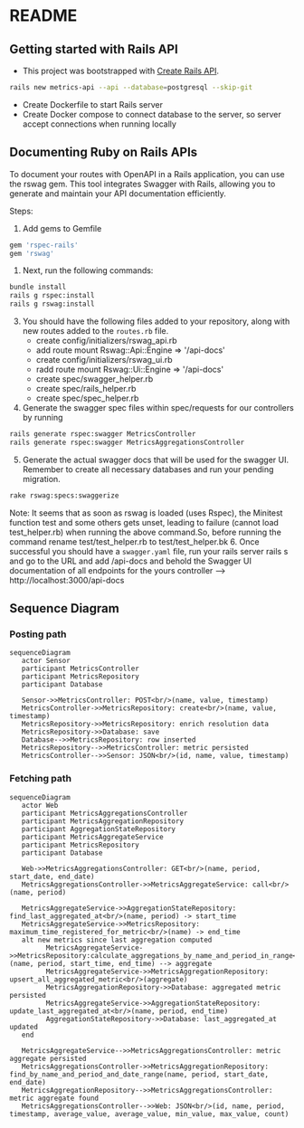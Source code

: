 # README

## Getting started with Rails API
- This project was bootstrapped with [Create Rails API](https://guides.rubyonrails.org/api_app.html).
```sh
rails new metrics-api --api --database=postgresql --skip-git
```
- Create Dockerfile to start Rails server
- Create Docker compose to connect database to the server, so server accept connections when running locally

## Documenting Ruby on Rails APIs
To document your routes with OpenAPI in a Rails application, you can use the rswag gem. This tool integrates Swagger with Rails, allowing you to generate and maintain your API documentation efficiently.

Steps:
1. Add gems to Gemfile
```ruby
gem 'rspec-rails'
gem 'rswag'
```
1. Next, run the following commands:
```sh
bundle install
rails g rspec:install
rails g rswag:install
```

3. You should have the following files added to your repository, along with new routes added to the `routes.rb` file.
   - create  config/initializers/rswag_api.rb
   - add route  mount Rswag::Api::Engine => '/api-docs'
   - create  config/initializers/rswag_ui.rb
   - radd route  mount Rswag::Ui::Engine => '/api-docs'
   - create spec/swagger_helper.rb
   - create spec/rails_helper.rb
   - create spec/spec_helper.rb
4. Generate the swagger spec files within spec/requests for our controllers by running
```sh
rails generate rspec:swagger MetricsController
rails generate rspec:swagger MetricsAggregationsController
```
5. Generate the actual swagger docs that will be used for the swagger UI. Remember to create all necessary databases and run your pending migration.
```sh
rake rswag:specs:swaggerize
```
Note: It seems that as soon as rswag is loaded (uses Rspec), the Minitest function test and some others gets unset, leading to failure (cannot load test_helper.rb) when running the above command.So, before running the command rename test/test_helper.rb to test/test_helper.bk
6. Once successful you should have a `swagger.yaml` file, run your rails server rails s and go to the URL and add /api-docs and behold the Swagger UI documentation of all endpoints for the yours controller --> http://localhost:3000/api-docs

## Sequence Diagram
### Posting path

```mermaid
sequenceDiagram
   actor Sensor
   participant MetricsController
   participant MetricsRepository
   participant Database

   Sensor->>MetricsController: POST<br/>(name, value, timestamp)
   MetricsController->>MetricsRepository: create<br/>(name, value, timestamp)
   MetricsRepository->>MetricsRepository: enrich resolution data
   MetricsRepository->>Database: save
   Database-->>MetricsRepository: row inserted
   MetricsRepository-->>MetricsController: metric persisted
   MetricsController-->>Sensor: JSON<br/>(id, name, value, timestamp)
```
### Fetching path

```mermaid
sequenceDiagram
   actor Web
   participant MetricsAggregationsController
   participant MetricsAggregationRepository
   participant AggregationStateRepository
   participant MetricsAggregateService
   participant MetricsRepository
   participant Database

   Web->>MetricsAggregationsController: GET<br/>(name, period, start_date, end_date)
   MetricsAggregationsController->>MetricsAggregateService: call<br/>(name, period)

   MetricsAggregateService->>AggregationStateRepository: find_last_aggregated_at<br/>(name, period) -> start_time
   MetricsAggregateService->>MetricsRepository: maximum_time_registered_for_metric<br/>(name) -> end_time
   alt new metrics since last aggregation computed
         MetricsAggregateService->>MetricsRepository:calculate_aggregations_by_name_and_period_in_range<br/>(name, period, start_time, end_time) --> aggregate
         MetricsAggregateService->>MetricsAggregationRepository: upsert_all_aggregated_metric<br/>(aggregate)
         MetricsAggregationRepository->>Database: aggregated metric persisted
         MetricsAggregateService->>AggregationStateRepository: update_last_aggregated_at<br/>(name, period, end_time)
         AggregationStateRepository->>Database: last_aggregated_at updated 
   end
   
   MetricsAggregateService-->>MetricsAggregationsController: metric aggregate persisted
   MetricsAggregationsController->>MetricsAggregationRepository: find_by_name_and_period_and_date_range(name, period, start_date, end_date)
   MetricsAggregationRepository-->>MetricsAggregationsController: metric aggregate found
   MetricsAggregationsController-->>Web: JSON<br/>(id, name, period, timestamp, average_value, average_value, min_value, max_value, count)
```
